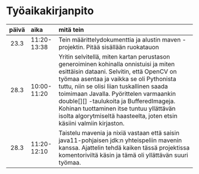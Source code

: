 # Työaikakirjanpito


| päivä | aika | mitä tein |
| :----:|:-----| :--------|
| 23.3  |11:20-13:38| Tein määrittelydokumenttia ja alustin maven -projektin. Pitää sisällään ruokatauon|
| 28.3  |10:00-11:20| Yritin selvitellä, miten kartan perustason generoiminen kohinalla onnistuisi ja miten esittäisin dataani. Selvitin, että OpenCV on työmaa asentaa ja vaikka se oli Pythonista tuttu, niin se olisi liian tuskallinen saada toimimaan Javalla. Pyörittelen varmaankin double[][] -taulukoita ja BufferedImageja. Kohinan tuottaminen itse tuntuu yllättävän isolta algorytmiseltä haasteelta, joten etsin käsiini valmiin kirjaston.|
| 28.3  |11:20-12:10| Taistelu mavenia ja nixiä vastaan että saisin java11-pohjaisen jdk:n yhteispeliin mavenin kanssa. Ajattelin tehdä kaiken tässä projektissa komentoriviltä käsin ja tämä oli yllättävän suuri työmaa.|
